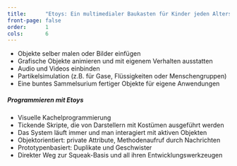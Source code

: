 ```yaml
---
title:      "Etoys: Ein multimedialer Baukasten für Kinder jeden Alters"
front-page: false
order:      1
cols:       6
---
```


- Objekte selber malen oder Bilder einfügen
- Grafische Objekte animieren und mit eigenem Verhalten ausstatten
- Audio und Videos einbinden
- Partikelsimulation (z.B. für Gase, Flüssigkeiten oder Menschengruppen)
- Eine buntes Sammelsurium fertiger Objekte für eigene Anwendungen

##### Programmieren mit Etoys

- Visuelle Kachelprogrammierung
- Tickende Skripte, die von Darstellern mit Kostümen ausgeführt werden
- Das System läuft immer und man interagiert mit aktiven Objekten
- Objektorientiert: private Attribute, Methodenaufruf durch Nachrichten
- Prototypenbasiert: Duplikate und Geschwister
- Direkter Weg zur Squeak-Basis und all ihren Entwicklungswerkzeugen
